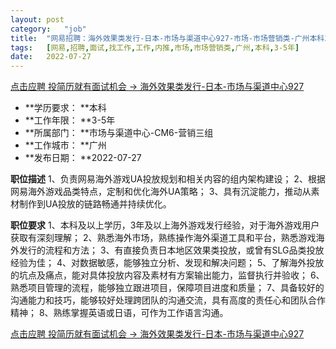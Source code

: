```yaml
---
layout:	post
category:	"job"
title:	"网易招聘：海外效果类发行-日本-市场与渠道中心927-市场-市场营销类-广州本科3-5年"
tags:	[网易,招聘,面试,找工作,工作,内推,市场,市场营销类,广州,本科,3-5年]
date:	2022-07-27
---
```


[点击应聘 投简历就有面试机会 -> 海外效果类发行-日本-市场与渠道中心927](http://mobile.bole.netease.com/bole/boleDetail?id=40768&employeeId=346f03c3cda5f04c&key=all)



- **学历要求： **本科
- **工作年限： **3-5年
- **所属部门： **市场与渠道中心-CM6-营销三组
- **工作城市： **广州
- **发布日期： **2022-07-27



**职位描述**
1、负责网易海外游戏UA投放规划和相关内容的组内架构建设；
2、根据网易海外游戏品类特点，定制和优化海外UA策略；
3、具有沉淀能力，推动从素材制作到UA投放的链路畅通并持续优化。



**职位要求**
1、本科及以上学历，3年及以上海外游戏发行经验，对于海外游戏用户获取有深刻理解；
2、熟悉海外市场，熟练操作海外渠道工具和平台，熟悉游戏海外发行的流程和方法；
3、有直接负责日本地区效果类投放，或曾有SLG品类投放经验为佳；
4、对数据敏感，能够独立分析、发现和解决问题；
5、了解海外投放的坑点及痛点，能对具体投放内容及素材有方案输出能力，监督执行并验收；
6、熟悉项目管理的流程，能够独立跟进项目，保障项目进度和质量；
7、具备较好的沟通能力和技巧，能够较好处理跨团队的沟通交流，具有高度的责任心和团队合作精神；
8、熟练掌握英语或日语，可作为工作语言沟通。



[点击应聘 投简历就有面试机会 -> 海外效果类发行-日本-市场与渠道中心927](http://mobile.bole.netease.com/bole/boleDetail?id=40768&employeeId=346f03c3cda5f04c&key=all)
